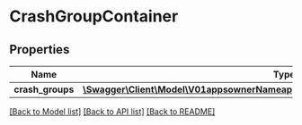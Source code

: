 # CrashGroupContainer

## Properties
Name | Type | Description | Notes
------------ | ------------- | ------------- | -------------
**crash_groups** | [**\Swagger\Client\Model\V01appsownerNameappNameanalyticscrashGroupsCrashGroups[]**](V01appsownerNameappNameanalyticscrashGroupsCrashGroups.md) |  | 

[[Back to Model list]](../README.md#documentation-for-models) [[Back to API list]](../README.md#documentation-for-api-endpoints) [[Back to README]](../README.md)


